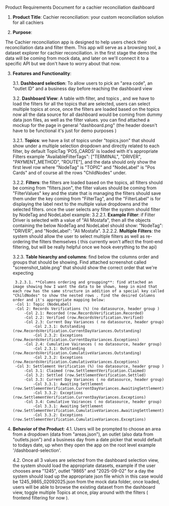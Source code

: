 Product Requirements Document for a cachier reconciliation dashboard

1. **Product Title**: Cachier reconciliation: your custom reconciliation solution for all cachiers

2. **Purpose**: 

The Cachier reconciliation app is designed to help users check their reconciliation data and filter them. This app will serve as a browsing tool, a dataset explorer for cachier reconciliation. in the first stage the demo the data will be coming from mock data, and later on we'll connect it to a specific API but we don't have to worry about that now. 

3. **Features and Functionality**:

    3.1. **Dashboard selection**: To allow users to pick an "area code", an "outlet ID" and a business day before reaching the dashboard view
    
    3.2. **Dashboard View**: A table with filter, and topics , and we have to load the filters for all the topics that are selected, users can select multiple topics at once, once the filters are loaded based on the topics now all the data source for all dashboard would be coming from dummy data json files, as well as the filter values. you can find attached a mockup for the page in general "dashboard.png" (the header doesn't have to be functional it's just for demo purposes )

    3.2.1. **Topics**:  we have a list of topics under "topics.json" that should show under a multiple selection dropdown and directly related to each filter, by default TopicTag 'POS_CARDS' is loaded with it's appropriate Filters example  "AvailableFilterTags": ["TERMINAL", "DRIVER", "PAYMENT_METHOD", "ROUTE"], and the data should only show the first level row where "NodeTag" is "TOPIC" and "NodeLabel" is "Pos Cards" and of course all the rows "ChildNodes" under. 
        
    3.2.2. **Filters**:  the filters are loaded based on the topics, all filters should be coming from "filters.json", the filter values should be coming from "FilterValues" key and the state that is managing the filters should save them under the key coming from "FilterTag", and the "FilterLabel" is for displaying the label next to the multiple value dropdowns and the selected filters. once the user selects any filter the system should filter by NodeTag and NodeLabel example:
            3.2.2.1. **Example Filter**: if Filter Driver is selected with a value of "Ali Mostafa", then all the objects containing the below NodeTag and NodeLabel should show: "NodeTag": "DRIVER", and "NodeLabel": "Ali Mostafa".
            3.2.2.2. **Multiple Filters**: the system should allow the user to select multiple filters as well as re-ordering the filters themselves ( this currently won't affect the front-end filtering, but will be really helpful once we hook everything to the api) 

    3.2.3. **Table hiearchy and columns**: find below the columns order and groups that should be showing. Find attached screenshot called "screenshot_table.png" that should show the correct order that we're expecting

        3.2.3.1. **Columns ordering and groupping**: find attached an image showing how I want the data to be shown, keep in mind that each row has the same structure in addition of a special key called "ChildNodes" to show the nested rows . find the desired Columns order and it's appropriate mapping below: 
        -Col 1: Topic (NodeLabel)
        -Col 2: Records Verifications (%) (no datasource, header group )
            -Col 2.1: Recorded (row.RecordsVerification.Recorded)
            -Col 2.2: Verified (row.RecordsVerification.Verified)
            -Col 2.3: Current Day Variances ( no datasource, header group)
                -Col 2.3.1: Outstanding (row.RecordsVerification.CurrentDayVariances.Outstanding)
                -Col 2.3.2: Exceptions (row.RecordsVerification.CurrentDayVariances.Exceptions)
            -Col 2.4: Cumulative Vairances ( no datasource, header group)
                -Col 2.3.1: Outstanding (row.RecordsVerification.CumulativeVariances.Outstanding)
                -Col 2.3.2: Exceptions (row.RecordsVerification.CumulativeVariances.Exceptions)
        -Col 3: Settlement Verification (%) (no datasource, header group )
            -Col 3.1: Claimed (row.SettlementVerification.Claimed)
            -Col 3.2: Settled (row.SettlementVerification.Settled)
            -Col 3.3: Current Day Variances ( no datasource, header group)
                -Col 3.3.1: Awaiting Settlement (row.SettlementVerification.CurrentDayVariances.AwaitingSettlement)
                -Col 3.3.2: Exceptions (row.SettlementVerification.CurrentDayVariances.Exceptions)
            -Col 3.4: Cumulative Vairances ( no datasource, header group)
                -Col 3.3.1: Awaiting Settlement (row.SettlementVerification.CumulativeVariances.AwaitingSettlement)
                -Col 3.3.2: Exceptions (row.SettlementVerification.CumulativeVariances.Exceptions)

4. **Behavior of the Product**:
    4.1. Users will be prompted to choose an area from a dropdown (data from "areas.json"), an outlet (also data from "outlets.json") and a business day from a date picker that would default to todays date, up when they open the app on the root level example '/dashboard-selection'.
  
    4.2. Once all 3 values are selected from the dashboard selection view, the system should load the appropriate datasets, example if the user chooses area "1245", outlet "9865" and "2025-09-02" for a day the system should load up the appropriate json file which in this case would be 1245_9865_02092025.json from the mock data folder, once loaded, users will be able to browse the existing dataset from the dashboard view, toggle multiple Topics at once, play around with the filters ( frontend filtering for now ).
 

    